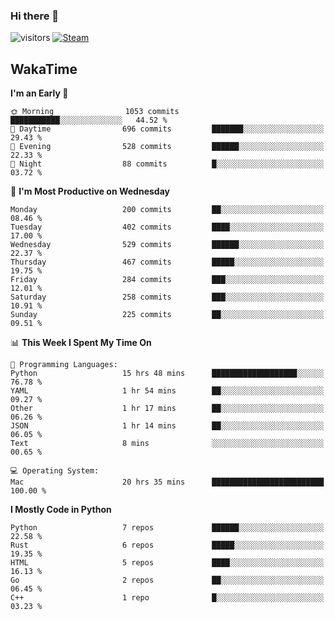 ### Hi there 👋

![visitors](https://visitor-badge.glitch.me/badge?page_id=zhourunlai)
[![Steam](https://img.shields.io/badge/dynamic/json?url=https%3A%2F%2Fapi.swo.moe%2Fstats%2Fsteamgames%2F76561198285156854&query=count&color=0b1a37&label=Steam&labelColor=134375&logo=steam&suffix=+games&cacheSeconds=3600)](http://steamcommunity.com/profiles/76561198285156854)

## WakaTime
<!--START_SECTION:waka-->
**I'm an Early 🐤** 

```text
🌞 Morning                1053 commits        ███████████░░░░░░░░░░░░░░   44.52 % 
🌆 Daytime                696 commits         ███████░░░░░░░░░░░░░░░░░░   29.43 % 
🌃 Evening                528 commits         ██████░░░░░░░░░░░░░░░░░░░   22.33 % 
🌙 Night                  88 commits          █░░░░░░░░░░░░░░░░░░░░░░░░   03.72 % 
```
📅 **I'm Most Productive on Wednesday** 

```text
Monday                   200 commits         ██░░░░░░░░░░░░░░░░░░░░░░░   08.46 % 
Tuesday                  402 commits         ████░░░░░░░░░░░░░░░░░░░░░   17.00 % 
Wednesday                529 commits         ██████░░░░░░░░░░░░░░░░░░░   22.37 % 
Thursday                 467 commits         █████░░░░░░░░░░░░░░░░░░░░   19.75 % 
Friday                   284 commits         ███░░░░░░░░░░░░░░░░░░░░░░   12.01 % 
Saturday                 258 commits         ███░░░░░░░░░░░░░░░░░░░░░░   10.91 % 
Sunday                   225 commits         ██░░░░░░░░░░░░░░░░░░░░░░░   09.51 % 
```


📊 **This Week I Spent My Time On** 

```text
💬 Programming Languages: 
Python                   15 hrs 48 mins      ███████████████████░░░░░░   76.78 % 
YAML                     1 hr 54 mins        ██░░░░░░░░░░░░░░░░░░░░░░░   09.27 % 
Other                    1 hr 17 mins        ██░░░░░░░░░░░░░░░░░░░░░░░   06.26 % 
JSON                     1 hr 14 mins        ██░░░░░░░░░░░░░░░░░░░░░░░   06.05 % 
Text                     8 mins              ░░░░░░░░░░░░░░░░░░░░░░░░░   00.65 % 

💻 Operating System: 
Mac                      20 hrs 35 mins      █████████████████████████   100.00 % 
```

**I Mostly Code in Python** 

```text
Python                   7 repos             ██████░░░░░░░░░░░░░░░░░░░   22.58 % 
Rust                     6 repos             █████░░░░░░░░░░░░░░░░░░░░   19.35 % 
HTML                     5 repos             ████░░░░░░░░░░░░░░░░░░░░░   16.13 % 
Go                       2 repos             ██░░░░░░░░░░░░░░░░░░░░░░░   06.45 % 
C++                      1 repo              █░░░░░░░░░░░░░░░░░░░░░░░░   03.23 % 
```




<!--END_SECTION:waka-->

